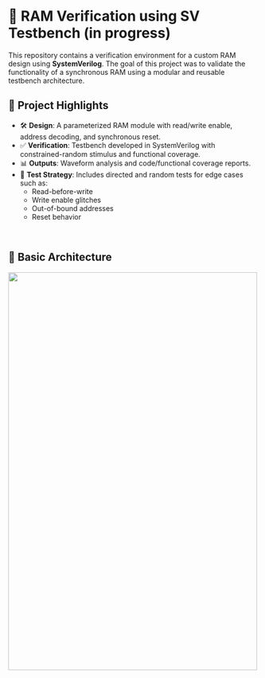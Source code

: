 # 🧠 RAM Verification using SV Testbench (<b>in progress</b>)

This repository contains a verification environment for a custom RAM design using **SystemVerilog**. The goal of this project was to validate the functionality of a synchronous RAM using a modular and reusable testbench architecture.

## 📌 Project Highlights

- 🛠 **Design**: A parameterized RAM module with read/write enable, address decoding, and synchronous reset.
- ✅ **Verification**: Testbench developed in SystemVerilog with constrained-random stimulus and functional coverage.
- 📊 **Outputs**: Waveform analysis and code/functional coverage reports.
- 🧪 **Test Strategy**: Includes directed and random tests for edge cases such as:
  - Read-before-write
  - Write enable glitches
  - Out-of-bound addresses
  - Reset behavior

<br>

## 📌 Basic Architecture 
<img src="https://github.com/user-attachments/assets/67b858d4-1093-4386-b6a3-68b5778c9443" width="500" height="800">

<br>



